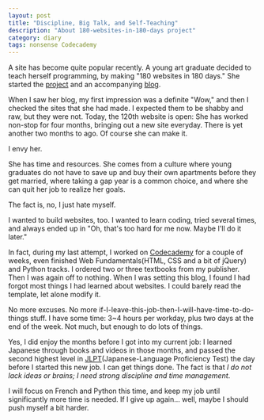 ```yaml
---
layout: post
title: "Discipline, Big Talk, and Self-Teaching"
description: "About 180-websites-in-180-days project"
category: diary
tags: nonsense Codecademy
---
```


A site has become quite popular recently. A young art graduate decided to teach herself programming, by making "180 websites in 180 days." She started the [project](http://jenniferdewalt.com/) and an accompanying [blog](http://blog.jenniferdewalt.com/). 

When I saw her blog, my first impression was a definite "Wow," and then I checked the sites that she had made. I expected them to be shabby and raw, but they were not. Today, the 120th website is open: She has worked non-stop for four months, bringing out a new site everyday. There is yet another two months to ago. Of course she can make it. 

I envy her. 

She has time and resources. She comes from a culture where young graduates do not have to save up and buy their own apartments before they get married, where taking a gap year is a common choice, and where she can quit her job to realize her goals. 
 
The fact is, no, I just hate myself. 

I wanted to build websites, too. I wanted to learn coding, tried several times, and always ended up in "Oh, that's too hard for me now. Maybe I'll do it later."

In fact, during my last attempt, I worked on [Codecademy](http://www.codecademy.com/sighsmile) for a couple of weeks, even finished Web Fundamentals(HTML, CSS and a bit of jQuery) and Python tracks. I ordered two or three textbooks from my publisher. Then I was again off to nothing. When I was setting this blog, I found I had forgot most things I had learned about websites. I could barely read the template, let alone modify it.    

No more excuses. No more if-I-leave-this-job-then-I-will-have-time-to-do-things stuff. I have some time: 3~4 hours per workday, plus two days at the end of the week. Not much, but enough to do lots of things. 

Yes, I did enjoy the months before I got into my current job: I learned Japanese through books and videos in those months, and passed the second highest level in [JLPT](http://www.jlpt.jp/)(Japanese-Language Proficiency Test) the day before I started this new job. I can get things done. The fact is that *I do not lack ideas or brains; I need strong discipline and time management*. 

I will focus on French and Python this time, and keep my job until significantly more time is needed. If I give up again... well, maybe I should push myself a bit harder. 